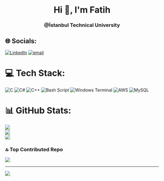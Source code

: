 <h1 align="center">Hi 👋, I'm Fatih  </h1>
<h3 align="center">@İstanbul Technical University</h3>



## 🌐 Socials:
[![LinkedIn](https://img.shields.io/badge/LinkedIn-%230077B5.svg?logo=linkedin&logoColor=white)](https://linkedin.com/in/fatihserdar) [![email](https://img.shields.io/badge/Email-D14836?logo=gmail&logoColor=white)](mailto:fscakmak@proton.me) 

# 💻 Tech Stack:
![C](https://img.shields.io/badge/c-%2300599C.svg?style=plastic&logo=c&logoColor=white) ![C#](https://img.shields.io/badge/c%23-%23239120.svg?style=plastic&logo=csharp&logoColor=white) ![C++](https://img.shields.io/badge/c++-%2300599C.svg?style=plastic&logo=c%2B%2B&logoColor=white) ![Bash Script](https://img.shields.io/badge/bash_script-%23121011.svg?style=plastic&logo=gnu-bash&logoColor=white) ![Windows Terminal](https://img.shields.io/badge/Windows%20Terminal-%234D4D4D.svg?style=plastic&logo=windows-terminal&logoColor=white) ![AWS](https://img.shields.io/badge/AWS-%23FF9900.svg?style=plastic&logo=amazon-aws&logoColor=white) ![MySQL](https://img.shields.io/badge/mysql-4479A1.svg?style=plastic&logo=mysql&logoColor=white)
# 📊 GitHub Stats:
![](https://github-readme-stats.vercel.app/api?username=yatuk&theme=dark&hide_border=false&include_all_commits=false&count_private=false)<br/>
![](https://nirzak-streak-stats.vercel.app/?user=yatuk&theme=dark&hide_border=false)<br/>
![](https://github-readme-stats.vercel.app/api/top-langs/?username=yatuk&theme=dark&hide_border=false&include_all_commits=false&count_private=false&layout=compact)

### 🔝 Top Contributed Repo
![](https://github-contributor-stats.vercel.app/api?username=yatuk&limit=5&theme=dark&combine_all_yearly_contributions=true)

---
[![](https://visitcount.itsvg.in/api?id=yatuk&icon=0&color=6)](https://visitcount.itsvg.in)

<!-- Proudly created with GPRM ( https://gprm.itsvg.in ) -->
